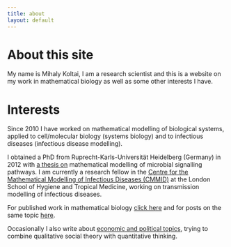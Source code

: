 ```yaml
---
title: about
layout: default
---
```


# About this site
My name is Mihaly Koltai, I am a research scientist and this is a website on my work in mathematical biology as well as some other interests I have.

# Interests

Since 2010 I have worked on mathematical modelling of biological systems, applied to cell/molecular biology (systems biology) and to infectious diseases (infectious disease modelling).

I obtained a PhD from Ruprecht-Karls-Universität Heidelberg (Germany) in 2012 with [a thesis on](https://archiv.ub.uni-heidelberg.de/volltextserver/20847/) mathematical modelling of microbial signalling pathways.
I am currently a research fellow in the [Centre for the Mathematical Modelling of Infectious Diseases (CMMID)](https://www.lshtm.ac.uk/research/centres/centre-mathematical-modelling-infectious-diseases) at the London School of Hygiene and Tropical Medicine, working on transmission modelling of infectious diseases.

For published work in mathematical biology [click here](https://mbkoltai.github.io/papers/) and for posts on the same topic [here](https://mbkoltai.github.io/blog/).

Occasionally I also write about [economic and political topics](https://mbkoltai.github.io/ecopol), trying to combine qualitative social theory with quantitative thinking.
